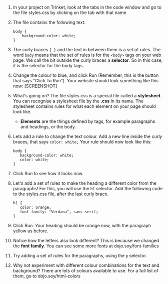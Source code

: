 1. In your project on Trinket, look at the tabs in the code window and go to the file styles.css by clicking on the tab with that name.
2. The file contains the following text:
   ```
   body {
       background-color: white;
   }
   ```
3. The curly braces `{ }` and the text in between them is a set of rules. The word `body` means that the set of rules is for the `<body>` tags on your web page. We call the bit outside the curly braces a **selector**. So in this case, it is the selector for the body tags.

4. Change the colour to blue, and click Run \(Remember, this is the button that says "Click To Run"\). Your website should look something like this now: \[SCREENSHOT\]

5. What's going on? The file styles.css is a special file called a **stylesheet**. You can recognise a stylesheet file by the **.css** in its name. The stylesheet contains rules for what each element on your page should look like.

   * **Elements** are the things defined by tags, for example paragraphs and headings, or the body.

6. Lets add a rule to change the text colour. Add a new line inside the curly braces, that says `color: white;` Your rule should now look like this:
   ```
   body {
      background-color: white;
      color: white;
   }
   ```
7. Click Run to see how it looks now. 

8. Let's add a set of rules to make the heading a different color from the paragraphs! For this, you will use  the `h1` selector. Add the following code to the styles.css file, after the last curly brace.
   ```
   h1 {
      color: orange;
      font-family: "Verdana", sans-serif;
   }
   ```
9. Click Run. Your heading should be orange now, with the paragraph yellow as before. 
10. Notice how the letters also look different? This is because we changed the **font family**. You can see some more fonts at dojo.soy/font-families
11. Try adding a set of rules for the paragraphs, using the `p` selector.   

12. Why not experiment with different colour combinations for the text and background? There are lots of colours available to use. For a full list of them, go to dojo.soy/html-colors



